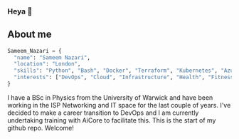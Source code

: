 ### Heya 👋

## About me

```python
Sameem_Nazari = {
  "name": "Sameem Nazari",
  "location": "London",
  "skills": "Python", "Bash", "Docker", "Terraform", "Kubernetes", "Azure DevOps"
  "interests": ["DevOps", "Cloud", "Infrastructure", "Health", "Fitness", "Travelling"]
}
```

I have a BSc in Physics from the University of Warwick and have been working in the ISP Networking and IT space for the last couple of years. I've decided to make a career transition to DevOps and I am currently undertaking training with AiCore to facilitate this. This is the start of my github repo. Welcome!

<!--
**sameem97/sameem97** is a ✨ _special_ ✨ repository because its `README.md` (this file) appears on your GitHub profile.

Here are some ideas to get you started:

- 🔭 I’m currently working on ...
- 🌱 I’m currently learning ...
- 👯 I’m looking to collaborate on ...
- 🤔 I’m looking for help with ...
- 💬 Ask me about ...
- 📫 How to reach me: ...
- 😄 Pronouns: ...
- ⚡ Fun fact: ...
-->
